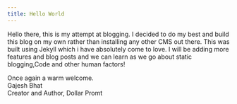 ```yaml
---
title: Hello World
---
```

Hello there, this is my attempt at blogging. I decided to do my best and build this blog on my own rather than installing any other CMS out there. This was built using Jekyll which i have absolutely come to love. I will be adding more features and blog posts and we can learn as we go about static blogging,Code and other human factors!

Once again a warm welcome.<br>
Gajesh Bhat<br>
Creator and Author, Dollar Promt<br>

